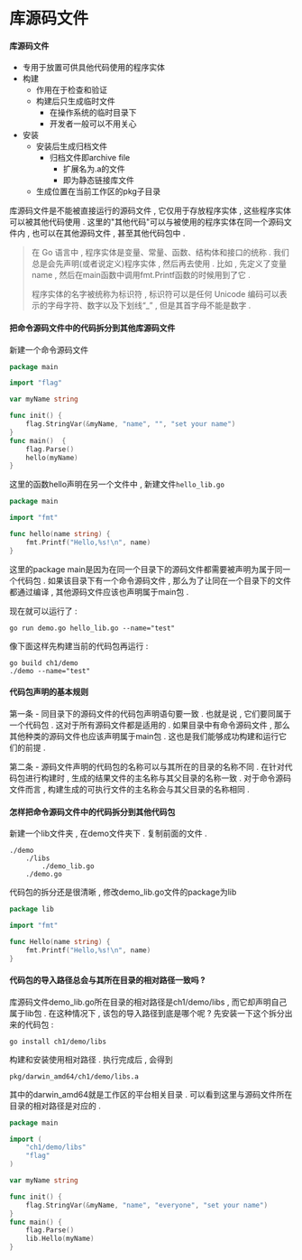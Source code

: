 # 库源码文件

#### 库源码文件

* 专用于放置可供具他代码使用的程序实体
* 构建
  * 作用在于检查和验证
  * 构建后只生成临时文件
    * 在操作系统的临时目录下
    * 开发者一般可以不用关心
* 安装
  * 安装后生成归档文件
    * 归档文件即archive file
      * 扩展名为.a的文件
      * 即为静态链接库文件
  * 生成位置在当前工作区的pkg子目录

库源码文件是不能被直接运行的源码文件 , 它仅用于存放程序实体 , 这些程序实体可以被其他代码使用 . 这里的"其他代码"可以与被使用的程序实体在同一个源码文件内 , 也可以在其他源码文件 , 甚至其他代码包中 .

> 在 Go 语言中 , 程序实体是变量、常量、函数、结构体和接口的统称 . 我们总是会先声明\(或者说定义\)程序实体 , 然后再去使用 . 比如 , 先定义了变量name , 然后在main函数中调用fmt.Printf函数的时候用到了它 .
>
> 程序实体的名字被统称为标识符 , 标识符可以是任何 Unicode 编码可以表示的字母字符、数字以及下划线“\_” , 但是其首字母不能是数字 .

#### 把命令源码文件中的代码拆分到其他库源码文件

新建一个命令源码文件

```go
package main

import "flag"

var myName string

func init() {
    flag.StringVar(&myName, "name", "", "set your name")
}
func main()  {
    flag.Parse()
    hello(myName)
}
```

这里的函数hello声明在另一个文件中 , 新建文件`hello_lib.go`

```go
package main

import "fmt"

func hello(name string) {
    fmt.Printf("Hello,%s!\n", name)
}
```

这里的package main是因为在同一个目录下的源码文件都需要被声明为属于同一个代码包 . 如果该目录下有一个命令源码文件 , 那么为了让同在一个目录下的文件都通过编译 , 其他源码文件应该也声明属于main包 .

现在就可以运行了 :

```
go run demo.go hello_lib.go --name="test"
```

像下面这样先构建当前的代码包再运行 :

```
go build ch1/demo
./demo --name="test"
```

#### 代码包声明的基本规则

第一条 - 同目录下的源码文件的代码包声明语句要一致 . 也就是说 , 它们要同属于一个代码包 . 这对于所有源码文件都是适用的 . 如果目录中有命令源码文件 , 那么其他种类的源码文件也应该声明属于main包 . 这也是我们能够成功构建和运行它们的前提 .

第二条 - 源码文件声明的代码包的名称可以与其所在的目录的名称不同 . 在针对代码包进行构建时 , 生成的结果文件的主名称与其父目录的名称一致 . 对于命令源码文件而言 , 构建生成的可执行文件的主名称会与其父目录的名称相同 .

#### 怎样把命令源码文件中的代码拆分到其他代码包

新建一个lib文件夹 , 在demo文件夹下 . 复制前面的文件 .

```
./demo
    ./libs
        ./demo_lib.go
    ./demo.go
```

代码包的拆分还是很清晰 , 修改demo\_lib.go文件的package为lib

```go
package lib

import "fmt"

func Hello(name string) {
    fmt.Printf("Hello,%s!\n", name)
}
```

#### 代码包的导入路径总会与其所在目录的相对路径一致吗 ? 

库源码文件demo\_lib.go所在目录的相对路径是ch1/demo/libs , 而它却声明自己属于lib包 . 在这种情况下 , 该包的导入路径到底是哪个呢 ? 先安装一下这个拆分出来的代码包 : 

```
go install ch1/demo/libs
```

构建和安装使用相对路径 . 执行完成后 , 会得到

```
pkg/darwin_amd64/ch1/demo/libs.a
```

其中的darwin\_amd64就是工作区的平台相关目录 . 可以看到这里与源码文件所在目录的相对路径是对应的 . 

```go
package main

import (
    "ch1/demo/libs"
    "flag"
)

var myName string

func init() {
    flag.StringVar(&myName, "name", "everyone", "set your name")
}
func main() {
    flag.Parse()
    lib.Hello(myName)
}
```



